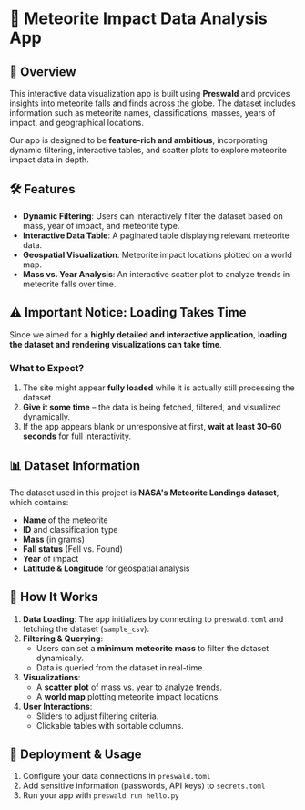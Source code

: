 # 🚀 Meteorite Impact Data Analysis App

## 📌 Overview

This interactive data visualization app is built using **Preswald** and provides insights into meteorite falls and finds across the globe. The dataset includes information such as meteorite names, classifications, masses, years of impact, and geographical locations.

Our app is designed to be **feature-rich and ambitious**, incorporating dynamic filtering, interactive tables, and scatter plots to explore meteorite impact data in depth.

## 🛠 Features

- **Dynamic Filtering**: Users can interactively filter the dataset based on mass, year of impact, and meteorite type.
- **Interactive Data Table**: A paginated table displaying relevant meteorite data.
- **Geospatial Visualization**: Meteorite impact locations plotted on a world map.
- **Mass vs. Year Analysis**: An interactive scatter plot to analyze trends in meteorite falls over time.

## ⚠ Important Notice: **Loading Takes Time** 

Since we aimed for a **highly detailed and interactive application**, **loading the dataset and rendering visualizations can take time**. 

### **What to Expect?**
1. The site might appear **fully loaded** while it is actually still processing the dataset.
2. **Give it some time** – the data is being fetched, filtered, and visualized dynamically.
3. If the app appears blank or unresponsive at first, **wait at least 30–60 seconds** for full interactivity.

## 📊 Dataset Information

The dataset used in this project is **NASA's Meteorite Landings dataset**, which contains:
- **Name** of the meteorite
- **ID** and classification type
- **Mass** (in grams)
- **Fall status** (Fell vs. Found)
- **Year** of impact
- **Latitude & Longitude** for geospatial analysis

## 📍 How It Works

1. **Data Loading**: The app initializes by connecting to `preswald.toml` and fetching the dataset (`sample_csv`).
2. **Filtering & Querying**:
   - Users can set a **minimum meteorite mass** to filter the dataset dynamically.
   - Data is queried from the dataset in real-time.
3. **Visualizations**:
   - A **scatter plot** of mass vs. year to analyze trends.
   - A **world map** plotting meteorite impact locations.
4. **User Interactions**:
   - Sliders to adjust filtering criteria.
   - Clickable tables with sortable columns.

## 🚀 Deployment & Usage
1. Configure your data connections in `preswald.toml`
2. Add sensitive information (passwords, API keys) to `secrets.toml`
3. Run your app with `preswald run hello.py`